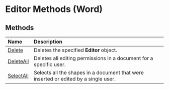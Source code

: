 
# Editor Methods (Word)

## Methods



|**Name**|**Description**|
|:-----|:-----|
|[Delete](fd6dbbae-8d9e-0f3a-723a-e8156aa7954d.md)|Deletes the specified  **Editor** object.|
|[DeleteAll](81e69276-99f8-6525-2b45-c9e63feb1c53.md)|Deletes all editing permissions in a document for a specific user.|
|[SelectAll](b436cd25-ae9e-9344-4279-4600f0df9433.md)|Selects all the shapes in a document that were inserted or edited by a single user.|
